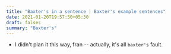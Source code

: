 ```yaml
---
title: "Baxter's in a sentence | Baxter's example sentences"
date: 2021-01-20T19:57:50+05:30
draft: falses
summary: "Baxter's"
---
```

- I didn't plan it this way, fran -- actually, it's all `baxter's` fault.
                 
